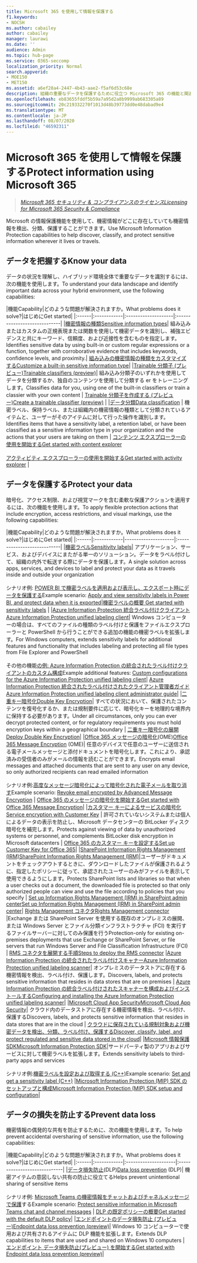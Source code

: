 ```yaml
---
title: Microsoft 365 を使用して情報を保護する
f1.keywords:
- NOCSH
ms.author: cabailey
author: cabailey
manager: laurawi
ms.date: ''
audience: Admin
ms.topic: hub-page
ms.service: O365-seccomp
localization_priority: Normal
search.appverid:
- MOE150
- MET150
ms.assetid: a6ef28a4-2447-4b43-aae2-f5af6d53c68e
description: 組織の重要なデータを保護するために役立つ Microsoft 365 の機能と関連ドキュメントを特定します。
ms.openlocfilehash: eb83655fddf5b59a7a95d2a8b9999ab683305a89
ms.sourcegitcommit: 20c219332270f1013d48b39773dd0e48dabad9e4
ms.translationtype: MT
ms.contentlocale: ja-JP
ms.lasthandoff: 08/07/2020
ms.locfileid: "46592311"
---
```

# <a name="protect-information-using-microsoft-365"></a><span data-ttu-id="c8c85-103">Microsoft 365 を使用して情報を保護する</span><span class="sxs-lookup"><span data-stu-id="c8c85-103">Protect information using Microsoft 365</span></span>

><span data-ttu-id="c8c85-104">*[Microsoft 365 セキュリティ & コンプライアンスのライセンス](https://docs.microsoft.com/office365/servicedescriptions/microsoft-365-service-descriptions/microsoft-365-tenantlevel-services-licensing-guidance/microsoft-365-security-compliance-licensing-guidance)*</span><span class="sxs-lookup"><span data-stu-id="c8c85-104">*[Licensing for Microsoft 365 Security & Compliance](https://docs.microsoft.com/office365/servicedescriptions/microsoft-365-service-descriptions/microsoft-365-tenantlevel-services-licensing-guidance/microsoft-365-security-compliance-licensing-guidance)*</span></span>

<span data-ttu-id="c8c85-105">Microsoft の情報保護機能を使用して、機密情報がどこに存在していても機密情報を検出、分類、保護することができます。</span><span class="sxs-lookup"><span data-stu-id="c8c85-105">Use Microsoft Information Protection capabilities to help discover, classify, and protect sensitive information wherever it lives or travels.</span></span>

## <a name="know-your-data"></a><span data-ttu-id="c8c85-106">データを把握する</span><span class="sxs-lookup"><span data-stu-id="c8c85-106">Know your data</span></span>

<span data-ttu-id="c8c85-107">データの状況を理解し、ハイブリッド環境全体で重要なデータを識別するには、次の機能を使用します。</span><span class="sxs-lookup"><span data-stu-id="c8c85-107">To understand your data landscape and identify important data across your hybrid environment, use the following capabilities:</span></span>
 
|<span data-ttu-id="c8c85-108">機能</span><span class="sxs-lookup"><span data-stu-id="c8c85-108">Capability</span></span>|<span data-ttu-id="c8c85-109">どのような問題が解決されますか。</span><span class="sxs-lookup"><span data-stu-id="c8c85-109">What problems does it solve?</span></span>|<span data-ttu-id="c8c85-110">はじめに</span><span class="sxs-lookup"><span data-stu-id="c8c85-110">Get started</span></span>|
|:------|:------------|:--------------------|:-----------------------------|
|[<span data-ttu-id="c8c85-111">機密情報の種類</span><span class="sxs-lookup"><span data-stu-id="c8c85-111">Sensitive information types</span></span>](sensitive-information-type-entity-definitions.md)| <span data-ttu-id="c8c85-112">組み込みまたはカスタムの正規表現または関数を使用して機密データを識別し、補強エビデンスと共にキーワード、信頼度、および近接性を含むものを指定します。</span><span class="sxs-lookup"><span data-stu-id="c8c85-112">Identifies sensitive data by using built-in or custom regular expressions or a function, together with corroborative evidence that includes keywords, confidence levels, and proximity.</span></span>| [<span data-ttu-id="c8c85-113">組み込みの機密情報の種類をカスタマイズする</span><span class="sxs-lookup"><span data-stu-id="c8c85-113">Customize a built-in sensitive information type</span></span>](customize-a-built-in-sensitive-information-type.md)|
|[<span data-ttu-id="c8c85-114">Trainable 分類子 (プレビュー)</span><span class="sxs-lookup"><span data-stu-id="c8c85-114">Trainable classifiers (preview)</span></span>](classifier-getting-started-with.md)| <span data-ttu-id="c8c85-115">組み込み分類子のいずれかを使用してデータを分類するか、独自のコンテンツを使用して分類する er をトレーニングします。</span><span class="sxs-lookup"><span data-stu-id="c8c85-115">Classifies data for you, using one of the built-in classifiers or train a classier with your own content</span></span> | [<span data-ttu-id="c8c85-116">Trainable 分類子を作成する (プレビュー)</span><span class="sxs-lookup"><span data-stu-id="c8c85-116">Create a trainable classifier (preview)</span></span>](classifier-creating-a-trainable-classifier.md) |
|[<span data-ttu-id="c8c85-117">データ分類</span><span class="sxs-lookup"><span data-stu-id="c8c85-117">Data classification</span></span>](data-classification-overview.md) | <span data-ttu-id="c8c85-118">機密ラベル、保持ラベル、または組織内の機密情報の種類として分類されているアイテムと、ユーザーがそのアイテムに対して行った操作を識別します。</span><span class="sxs-lookup"><span data-stu-id="c8c85-118">Identifies items that have a sensitivity label, a retention label, or have been classified as a sensitive information type in your organization and the actions that your users are taking on them</span></span>  | [<span data-ttu-id="c8c85-119">コンテンツ エクスプローラーの使用を開始する</span><span class="sxs-lookup"><span data-stu-id="c8c85-119">Get started with content explorer</span></span>](data-classification-content-explorer.md)<br /><br /> [<span data-ttu-id="c8c85-120">アクティビティ エクスプローラーの使用を開始する</span><span class="sxs-lookup"><span data-stu-id="c8c85-120">Get started with activity explorer</span></span>](data-classification-activity-explorer.md) |

## <a name="protect-your-data"></a><span data-ttu-id="c8c85-121">データを保護する</span><span class="sxs-lookup"><span data-stu-id="c8c85-121">Protect your data</span></span>

<span data-ttu-id="c8c85-122">暗号化、アクセス制限、および視覚マークを含む柔軟な保護アクションを適用するには、次の機能を使用します。</span><span class="sxs-lookup"><span data-stu-id="c8c85-122">To apply flexible protection actions that include encryption, access restrictions, and visual markings, use the following capabilities:</span></span>

|<span data-ttu-id="c8c85-123">機能</span><span class="sxs-lookup"><span data-stu-id="c8c85-123">Capability</span></span>|<span data-ttu-id="c8c85-124">どのような問題が解決されますか。</span><span class="sxs-lookup"><span data-stu-id="c8c85-124">What problems does it solve?</span></span>|<span data-ttu-id="c8c85-125">はじめに</span><span class="sxs-lookup"><span data-stu-id="c8c85-125">Get started</span></span>|
|:------|:------------|---------------------|:----------------------------|
|[<span data-ttu-id="c8c85-126">機密ラベル</span><span class="sxs-lookup"><span data-stu-id="c8c85-126">Sensitivity labels</span></span>](sensitivity-labels.md)| <span data-ttu-id="c8c85-127">アプリケーション、サービス、およびデバイスにまたがる単一のソリューション。データをラベル付けして、組織の内外で転送する際にデータを保護します。</span><span class="sxs-lookup"><span data-stu-id="c8c85-127">A single solution across apps, services, and devices to label and protect your data as it travels inside and outside your organization</span></span> <br /><br /><span data-ttu-id="c8c85-128">シナリオ例: [POWER BI で機密ラベルを適用および表示し、エクスポート時にデータを保護する](https://docs.microsoft.com/power-bi/admin/service-security-data-protection-overview)</span><span class="sxs-lookup"><span data-stu-id="c8c85-128">Example scenario: [Apply and view sensitivity labels in Power BI, and protect data when it is exported](https://docs.microsoft.com/power-bi/admin/service-security-data-protection-overview)</span></span>|[<span data-ttu-id="c8c85-129">機密ラベルの概要</span><span class="sxs-lookup"><span data-stu-id="c8c85-129"> Get started with sensitivity labels</span></span>](get-started-with-sensitivity-labels.md) |
|[<span data-ttu-id="c8c85-130">Azure Information Protection 統合ラベル付けクライアント</span><span class="sxs-lookup"><span data-stu-id="c8c85-130">Azure Information Protection unified labeling client</span></span>](https://docs.microsoft.com/azure/information-protection/rms-client/aip-clientv2)| <span data-ttu-id="c8c85-131">Windows コンピューターの場合は、すべてのファイルの種類のラベル付けと保護をファイルエクスプローラーと PowerShell から行うことができる追加の機能の機密ラベルを拡張します。</span><span class="sxs-lookup"><span data-stu-id="c8c85-131">For Windows computers, extends sensitivity labels for additional features and functionality that includes labeling and protecting all file types from File Explorer and PowerShell</span></span><br /><br /> <span data-ttu-id="c8c85-132">その他の機能[の例: Azure Information Protection の統合されたラベル付けクライアントのカスタム構成](https://docs.microsoft.com/azure/information-protection/rms-client/clientv2-admin-guide-customizations)</span><span class="sxs-lookup"><span data-stu-id="c8c85-132">Example additional features: [Custom configurations for the Azure Information Protection unified labeling client](https://docs.microsoft.com/azure/information-protection/rms-client/clientv2-admin-guide-customizations)</span></span>| [<span data-ttu-id="c8c85-133">Azure Information Protection 統合されたラベル付けされたクライアント管理者ガイド</span><span class="sxs-lookup"><span data-stu-id="c8c85-133">Azure Information Protection unified labeling client administrator guide</span></span>](https://docs.microsoft.com/azure/information-protection/rms-client/clientv2-admin-guide)|
|[<span data-ttu-id="c8c85-134">二重キー暗号化</span><span class="sxs-lookup"><span data-stu-id="c8c85-134">Double Key Encryption</span></span>](double-key-encryption.md)| <span data-ttu-id="c8c85-135">すべての状況において、保護されたコンテンツを復号化するか、または規制要件に応じて、暗号化キーを地理的な境界内に保持する必要があります。</span><span class="sxs-lookup"><span data-stu-id="c8c85-135">Under all circumstances, only you can ever decrypt protected content, or for regulatory requirements you must hold encryption keys within a geographical boundary</span></span> | [<span data-ttu-id="c8c85-136">二重キー暗号化の展開</span><span class="sxs-lookup"><span data-stu-id="c8c85-136">Deploy Double Key Encryption</span></span>](double-key-encryption.md#deploy-double-key-encryption)|
|<span data-ttu-id="c8c85-137">[Office 365 メッセージの暗号化](ome.md)(OME)</span><span class="sxs-lookup"><span data-stu-id="c8c85-137">[Office 365 Message Encryption](ome.md) (OME)</span></span>| <span data-ttu-id="c8c85-138">任意のデバイスで任意のユーザーに送信される電子メールメッセージと添付ドキュメントを暗号化します。これにより、承認済みの受信者のみがメールの情報を読むことができます。</span><span class="sxs-lookup"><span data-stu-id="c8c85-138">Encrypts email messages and attached documents that are sent to any user on any device, so only authorized recipients can read emailed information</span></span>  <br /><br /><span data-ttu-id="c8c85-139">シナリオ例:[高度なメッセージ暗号化によって暗号化された電子メールを取り消す](revoke-ome-encrypted-mail.md)</span><span class="sxs-lookup"><span data-stu-id="c8c85-139">Example scenario: [Revoke email encrypted by Advanced Message Encryption](revoke-ome-encrypted-mail.md)</span></span> | [<span data-ttu-id="c8c85-140">Office 365 のメッセージの暗号化を開始する</span><span class="sxs-lookup"><span data-stu-id="c8c85-140">Get started with Office 365 Message Encryption</span></span>](set-up-new-message-encryption-capabilities.md)|
|[<span data-ttu-id="c8c85-141">カスタマー キーによるサービスの暗号化</span><span class="sxs-lookup"><span data-stu-id="c8c85-141">Service encryption with Customer Key</span></span>](customer-key-overview.md) | <span data-ttu-id="c8c85-142">許可されていないシステムまたは個人によるデータの表示を防止し、Microsoft データセンターの BitLocker ディスク暗号化を補完します。</span><span class="sxs-lookup"><span data-stu-id="c8c85-142">Protects against viewing of data by unauthorized systems or personnel, and complements BitLocker disk encryption in Microsoft datacenters</span></span> | [<span data-ttu-id="c8c85-143">Office 365 のカスタマー キーを設定する</span><span class="sxs-lookup"><span data-stu-id="c8c85-143">Set up Customer Key for Office 365</span></span>](customer-key-set-up.md)|
|[<span data-ttu-id="c8c85-144">SharePoint Information Rights Management (IRM)</span><span class="sxs-lookup"><span data-stu-id="c8c85-144">SharePoint Information Rights Management (IRM)</span></span>](set-up-irm-in-sp-admin-center.md#irm-enable-sharepoint-document-libraries-and-lists)|<span data-ttu-id="c8c85-145">ユーザーがドキュメントをチェックアウトするときに、ダウンロードしたファイルが保護されるように、指定したポリシーに従って、承認されたユーザーのみがファイルを表示して使用できるようにします。</span><span class="sxs-lookup"><span data-stu-id="c8c85-145">Protects SharePoint lists and libraries so that when a user checks out a document, the downloaded file is protected so that only authorized people can view and use the file according to policies that you specify</span></span> | [<span data-ttu-id="c8c85-146">Set up Information Rights Management (IRM) in SharePoint admin center</span><span class="sxs-lookup"><span data-stu-id="c8c85-146">Set up Information Rights Management (IRM) in SharePoint admin center</span></span>](set-up-irm-in-sp-admin-center.md)|
[<span data-ttu-id="c8c85-147">Rights Management コネクタ</span><span class="sxs-lookup"><span data-stu-id="c8c85-147">Rights Management connector</span></span>](https://docs.microsoft.com/azure/information-protection/deploy-rms-connector) |<span data-ttu-id="c8c85-148">Exchange または SharePoint Server を使用する既存のオンプレミスの展開、または Windows Server とファイル分類インフラストラクチャ (FCI) を実行するファイルサーバーに対してのみ保護を行う</span><span class="sxs-lookup"><span data-stu-id="c8c85-148">Protection-only for existing on-premises deployments that use Exchange or SharePoint Server, or file servers that run Windows Server and File Classification Infrastructure (FCI)</span></span> | [<span data-ttu-id="c8c85-149">RMS コネクタを展開する手順</span><span class="sxs-lookup"><span data-stu-id="c8c85-149">Steps to deploy the RMS connector</span></span>](https://docs.microsoft.com/azure/information-protection/deploy-rms-connector#steps-to-deploy-the-rms-connector)
|[<span data-ttu-id="c8c85-150">Azure Information Protection の統合されたラベル付けスキャナー</span><span class="sxs-lookup"><span data-stu-id="c8c85-150">Azure Information Protection unified labeling scanner</span></span>](https://docs.microsoft.com/azure/information-protection/deploy-aip-scanner)| <span data-ttu-id="c8c85-151">オンプレミスのデータストアに存在する機密情報を検出、ラベル付け、保護します。</span><span class="sxs-lookup"><span data-stu-id="c8c85-151">Discovers, labels, and protects sensitive information that resides in data stores that are on premises</span></span> | [<span data-ttu-id="c8c85-152">Azure Information Protection の統合ラベル付けされたスキャナーを構成およびインストールする</span><span class="sxs-lookup"><span data-stu-id="c8c85-152">Configuring and installing the Azure Information Protection unified labeling scanner</span></span>](https://docs.microsoft.com/azure/information-protection/deploy-aip-scanner-configure-install)|
|[<span data-ttu-id="c8c85-153">Microsoft Cloud App Security</span><span class="sxs-lookup"><span data-stu-id="c8c85-153">Microsoft Cloud App Security</span></span>](https://docs.microsoft.com/cloud-app-security/what-is-cloud-app-security)| <span data-ttu-id="c8c85-154">クラウド内のデータストアに存在する機密情報を検出、ラベル付け、保護する</span><span class="sxs-lookup"><span data-stu-id="c8c85-154">Discovers, labels, and protects sensitive information that resides in data stores that are in the cloud</span></span> | [<span data-ttu-id="c8c85-155">クラウドに保存されている規制対象および機密データを検出、分類、ラベル付け、保護する</span><span class="sxs-lookup"><span data-stu-id="c8c85-155">Discover, classify, label, and protect regulated and sensitive data stored in the cloud</span></span>](https://docs.microsoft.com/cloud-app-security/best-practices#discover-classify-label-and-protect-regulated-and-sensitive-data-stored-in-the-cloud)|
|[<span data-ttu-id="c8c85-156">Microsoft 情報保護 SDK</span><span class="sxs-lookup"><span data-stu-id="c8c85-156">Microsoft Information Protection SDK</span></span>](https://docs.microsoft.com/information-protection/develop/overview#microsoft-information-protection-sdk)|<span data-ttu-id="c8c85-157">サードパーティ製のアプリおよびサービスに対して機密ラベルを拡張します。</span><span class="sxs-lookup"><span data-stu-id="c8c85-157">Extends sensitivity labels to third-party apps and services</span></span>  <br /><br /> <span data-ttu-id="c8c85-158">シナリオ例:[機密ラベルを設定および取得する (C++)](https://docs.microsoft.com/information-protection/develop/quick-file-set-get-label-cpp)</span><span class="sxs-lookup"><span data-stu-id="c8c85-158">Example scenario: [Set and get a sensitivity label (C++)](https://docs.microsoft.com/information-protection/develop/quick-file-set-get-label-cpp)</span></span> |[<span data-ttu-id="c8c85-159">Microsoft Information Protection (MIP) SDK のセットアップと構成</span><span class="sxs-lookup"><span data-stu-id="c8c85-159">Microsoft Information Protection (MIP) SDK setup and configuration</span></span>](https://docs.microsoft.com/information-protection/develop/setup-configure-mip)|

## <a name="prevent-data-loss"></a><span data-ttu-id="c8c85-160">データの損失を防止する</span><span class="sxs-lookup"><span data-stu-id="c8c85-160">Prevent data loss</span></span>

<span data-ttu-id="c8c85-161">機密情報の偶発的な共有を防止するために、次の機能を使用します。</span><span class="sxs-lookup"><span data-stu-id="c8c85-161">To help prevent accidental oversharing of sensitive information, use the following capabilities:</span></span>


|<span data-ttu-id="c8c85-162">機能</span><span class="sxs-lookup"><span data-stu-id="c8c85-162">Capability</span></span>|<span data-ttu-id="c8c85-163">どのような問題が解決されますか。</span><span class="sxs-lookup"><span data-stu-id="c8c85-163">What problems does it solve?</span></span>|<span data-ttu-id="c8c85-164">はじめに</span><span class="sxs-lookup"><span data-stu-id="c8c85-164">Get started</span></span>|
|:------|:------------|:---------------------|:-----------------------------|
|<span data-ttu-id="c8c85-165">[データ損失防止](data-loss-prevention-policies.md)(DLP)</span><span class="sxs-lookup"><span data-stu-id="c8c85-165">[Data loss prevention](data-loss-prevention-policies.md) (DLP)</span></span>| <span data-ttu-id="c8c85-166">機密アイテムの意図しない共有の防止に役立てる</span><span class="sxs-lookup"><span data-stu-id="c8c85-166">Helps prevent unintentional sharing of sensitive items</span></span> <br /><br /><span data-ttu-id="c8c85-167">シナリオ例: [Microsoft Teams の機密情報をチャットおよびチャネルメッセージで保護](dlp-microsoft-teams.md)する</span><span class="sxs-lookup"><span data-stu-id="c8c85-167">Example scenario: [Protect sensitive information in Microsoft Teams chat and channel messages](dlp-microsoft-teams.md)</span></span> | [<span data-ttu-id="c8c85-168">DLP の既定ポリシーの概要</span><span class="sxs-lookup"><span data-stu-id="c8c85-168">Get started with the default DLP policy</span></span>](get-started-with-the-default-dlp-policy.md)|
|[<span data-ttu-id="c8c85-169">エンドポイントのデータ損失防止 (プレビュー)</span><span class="sxs-lookup"><span data-stu-id="c8c85-169">Endpoint data loss prevention (preview)</span></span>](endpoint-dlp-learn-about.md)| <span data-ttu-id="c8c85-170">Windows 10 コンピューターで使用および共有されるアイテムに DLP 機能を拡張します。</span><span class="sxs-lookup"><span data-stu-id="c8c85-170">Extends DLP capabilities to items that are used and shared on Windows 10 computers</span></span> | [<span data-ttu-id="c8c85-171">エンドポイント データ損失防止(プレビュー) を開始する</span><span class="sxs-lookup"><span data-stu-id="c8c85-171">Get started with Endpoint data loss prevention (preview)</span></span>](endpoint-dlp-getting-started.md)|
